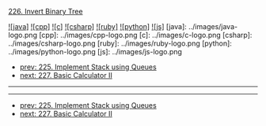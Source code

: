 [226. Invert Binary Tree](https://leetcode.com/problems/invert-binary-tree/)

[![java]](../java/226-invert-binary-tree.md)
[![cpp]](../cpp/226-invert-binary-tree.md)
[![c]](../c/226-invert-binary-tree.md)
[![csharp]](../csharp/226-invert-binary-tree.md)
[![ruby]](../ruby/226-invert-binary-tree.md)
[![python]](../python/226-invert-binary-tree.md)
[![js]](../js/226-invert-binary-tree.md)
[java]: ../images/java-logo.png
[cpp]: ../images/cpp-logo.png
[c]: ../images/c-logo.png
[csharp]: ../images/csharp-logo.png
[ruby]: ../images/ruby-logo.png
[python]: ../images/python-logo.png
[js]: ../images/js-logo.png

- [prev: 225. Implement Stack using Queues](225-implement-stack-using-queues.md)
- [next: 227. Basic Calculator II](227-basic-calculator-ii.md)

---



---

- [prev: 225. Implement Stack using Queues](225-implement-stack-using-queues.md)
- [next: 227. Basic Calculator II](227-basic-calculator-ii.md)

